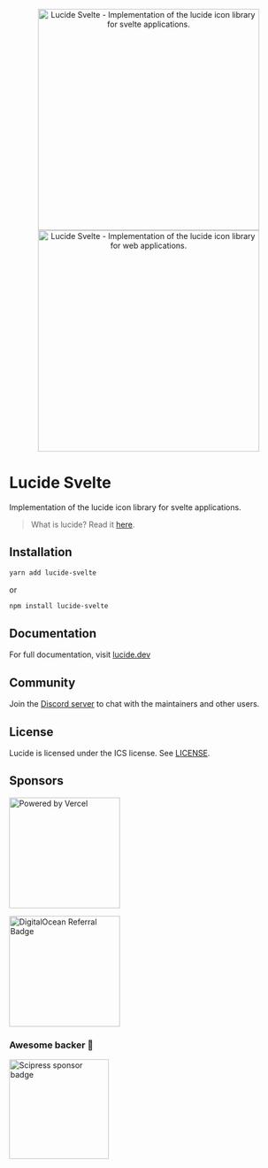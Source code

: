 <p align="center">
  <a href="https://github.com/lucide-icons/lucide#gh-light-mode-only">
    <img src="https://lucide.dev/package-logos/lucide-svelte.svg#gh-light-mode-only" alt="Lucide Svelte - Implementation of the lucide icon library for svelte applications." width="400">
  </a>
  <a href="https://github.com/lucide-icons/lucide#gh-dark-mode-only">
    <img src="https://lucide.dev/package-logos/lucide-svelte.svg#gh-dark-mode-only" alt="Lucide Svelte - Implementation of the lucide icon library for web applications." width="400">
  </a>
</p>


# Lucide Svelte

Implementation of the lucide icon library for svelte applications.

> What is lucide? Read it [here](https://github.com/lucide-icons/lucide#what-is-lucide).

## Installation

```sh
yarn add lucide-svelte
```

or

```sh
npm install lucide-svelte
```

## Documentation

For full documentation, visit [lucide.dev](https://lucide.dev/guide/packages/lucide-svelte)

## Community

Join the [Discord server](https://discord.gg/EH6nSts) to chat with the maintainers and other users.

## License

Lucide is licensed under the ICS license. See [LICENSE](https://lucide.dev/license).

## Sponsors

<a href="https://vercel.com?utm_source=lucide&utm_campaign=oss">
  <img src="https://lucide.dev/vercel.svg" alt="Powered by Vercel" width="200" />
</a>

<a href="https://www.digitalocean.com/?refcode=b0877a2caebd&utm_campaign=Referral_Invite&utm_medium=Referral_Program&utm_source=badge"><img src="https://lucide.dev/digitalocean.svg" width="200" alt="DigitalOcean Referral Badge" /></a>

### Awesome backer 🍺

<a href="https://www.scipress.io?utm_source=lucide"><img src="https://lucide.dev/sponsors/scipress.svg" width="180" alt="Scipress sponsor badge" /></a>
